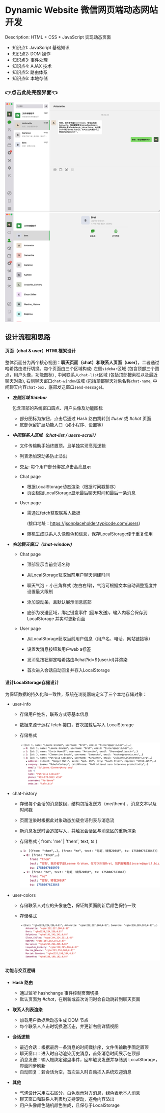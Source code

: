 # Dynamic Website 微信网页端动态网站开发

Description: HTML + CSS + JavaScript 实现动态页面

- 知识点1: JavaScript 基础知识
- 知识点2: DOM 操作
- 知识点3: 事件处理
- 知识点4: AJAX 技术
- 知识点5: 路由体系
- 知识点6: 本地存储

### 👉点击此处完整界面👈

<img src="./image/01.png" alt="01" style="zoom: 50%;" />

<img src="./image/02.png" alt="02" style="zoom:50%;" />



## 设计流程和思路

#### **页面（chat & user）HTML框架设计**

​	整体页面分为两个核心视图：**聊天页面（chat）和联系人页面（user）**，二者通过哈希路由进行切换。每个页面由三个区域构成: 左侧`sidebar`区域 (包含顶部三个圆点，用户头像，功能图标) , 中间联系人`chat-list`区域 (包括顶部搜索栏以及最近聊天对象), 右侧聊天窗口`chat-window`区域 (包括顶部聊天对象名称`chat-name`, 中间聊天内容`chat-box`，底部发送窗口`send-message`)。

- ***左侧区域 Sidebar***

  包含顶部的系统窗口圆点、用户头像及功能图标

  - 部分图标为按钮，点击后通过 Hash 路由跳转到 *#user* 或 *#chat* 页面
  - 底部保留扩展功能入口（如小程序、设置等）

- ***中间联系人区域（chat-list / users-scroll）***

  - 文件传输助手始终置顶，且单独实现高亮逻辑

  - 列表添加滚动条防止溢出

  - 交互: 每个用户部分绑定点击高亮显示

  - Chat page
    - 根据LocalStorage动态渲染（根据时间戳排序）
    - 页面根据LocalStorage显示最后聊天时间和最后一条消息

  - User page
    - 需通过fetch获取联系人数据   
    
      (接口地址：https://jsonplaceholder.typicode.com/users)
    
    - 随机生成联系人头像颜色和信息，保存LocalStorage便于重复使用

- ***右边聊天窗口（chat-window)***

  - Chat page

    - 顶部显示当前会话名称
    - 从LocalStorage获取当前用户聊天创建时间

    - 聊天气泡 + 小三角样式 (左白右绿)，气泡可根据文本自动调整宽度并设置最大限制

    - 添加滚动条，且默认展示消息底部

    - 底部为发送区域，绑定键盘事件 (回车发送)，输入内容会保存到 LocalStorage 并实时更新页面

  - User page

    - 从LocalStorage获取当前用户信息（用户名、电话、网站链接等）

    - 设置发消息按钮和用户web a标签

    - 发消息按钮绑定哈希路由\#chat?id=${user.id}并渲染

    - 首次进入会话自动回复并存入LocalStorage

      

#### **设计LocalStorage存储设计**

为保证数据的持久化和一致性，系统在浏览器端定义了三个本地存储对象：

- user-info

  - 存储用户姓名，联系方式等基本信息

  - 数据来源于远程 fetch 接口，首次加载后写入 LocalStorage

  - 存储格式

    ![user-info ](./image/user-info.png)

- chat-history 

  - 存储每个会话的消息数组，结构包括发送方（me/them) 、消息文本以及时间戳
  - 页面渲染时根据此对象动态加载会话列表与消息流
  - 新消息发送时会追加写入，并触发会话区与消息区的重新渲染

  - 存储格式 { from: 'me' | 'them', text, ts }

    ![chat-history ](./image/chat-history.png)

- user-colors

  - 存储联系人对应的头像底色，保证跨页面刷新后颜色保持一致

  - 存储格式

    ![user-colors](./image/user-colors.png)

#### **功能与交互逻辑**

- **Hash 路由**

  - 通过监听 hashchange 事件控制页面切换
  - 默认页面为 *#chat*，在刷新或首次访问时会自动跳转到聊天页面

- **联系人列表渲染**

  - 加载用户数据后动态生成 DOM 节点
  - 每个联系人点击时切换激活态，并更新右侧详情视图

- **会话逻辑**

  - 最近会话：根据最后一条消息的时间戳排序，文件传输助手固定置顶
  - 聊天窗口：进入时自动渲染历史消息，首条消息时间展示在顶部
  - 消息发送：输入框绑定键盘事件，回车触发发送并存储到 LocalStorage，界面同步刷新
  - 自动回复：若会话为空，首次进入时自动插入系统欢迎消息

- **其他**

  - 气泡设计采用左右区分，白色表示对方消息，绿色表示本人消息
  - 聊天窗口和联系人列表均支持滚动，避免内容溢出
  - 用户头像颜色随机颜色生成，且保存于LocalStorage
